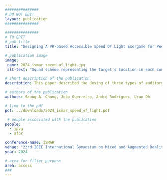 ```yaml
---
###############
# DO NOT EDIT
layout: publication
###############

###############
# TO EDIT
# pub title
title: "Designing A VR-based Accessible Speed Of Light Exergame for People with Visual Impairments"

# publication image
image:
 name: 2024_ismar_speed_of_light.jpg
 alt-text: "Sound scheme representing the target's location in each condition; clock, degree, and sonification. A blue circle represents the user's head and red circles the targets."

# short description of the publication
description: This paper described the desing of three types of auditory feedback that convey the position of targets within a 3D space, exploring a horizontal interaction setting. A user study with 8 visually impaired participants revealed good performances and overall enjoyment of the game, especially when using verbal feedback (rather than sonification)."

# authors of the publication
authors: Seung A. Chung, João Guerreiro, André Rodrigues, Uran Oh.

# link to the pdf
pdf: ../downloads/2024_ismar_speed_of_light.pdf

 # people associated with the publication
people:
  - jpvg
  - afpr

conference-name: ISMAR
venue: "23rd IEEE International Symposium on Mixed and Augmented Reality"
year: 2024

# area for filter purpose
area: access
###
---
```

